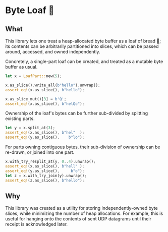 # Byte Loaf 🍞

## What
This library lets one treat a heap-allocated byte buffer as a loaf of bread 🍞;
its contents can be arbitrarily partitioned into slices, which can be passed around, accessed, and owned independently.

Concretely, a single-part loaf can be created, and treated as a mutable byte buffer as usual.
```rust
let x = LoafPart::new(5);

x.as_slice().write_all(b"hello").unwrap();
assert_eq!(x.as_slice(), b"hello");

x.as_slice_mut()[3] = b'Q';
assert_eq!(x.as_slice(), b"helQo");
```

Ownership of the loaf's bytes can be further sub-divided by splitting existing parts.
```rust
let y = x.split_at(3);
assert_eq!(x.as_slice(), b"hel"  );
assert_eq!(y.as_slice(),    b"lo");
```

For parts owning contiguous bytes, their sub-division of ownership can be re-drawn, or joined into one part.
```rust
x.with_try_resplit_at(y, 0..4).unwrap();
assert_eq!(x.as_slice(), b"hell" );
assert_eq!(y.as_slice(),     b"o");
let z = x.with_try_join(y).unwrap();
assert_eq!(z.as_slice(), b"hello");
```

## Why
This library was created as a utility for storing independently-owned byte slices, while minimizing the number of heap allocations.
For example, this is useful for hanging onto the contents of sent UDP datagrams until their receipt is acknowledged later.